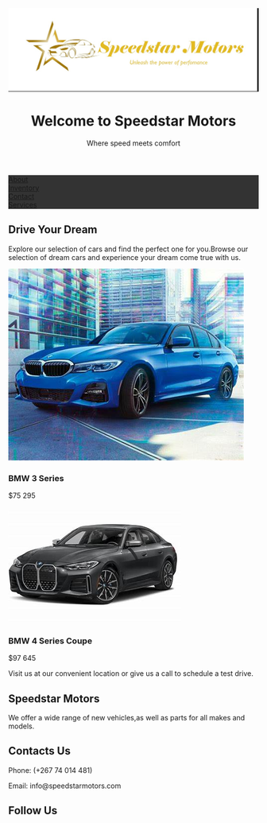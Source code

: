 <DOCTYPE html>
<html lang="en">
<head>
  <img src="logo1.jpg">
  <title></title>
</head>
  <body>
<header>
  <h1>Welcome to Speedstar Motors</h1>
  <p>Where speed meets comfort</p>
<nav>
  <style>
ul {
  list-style-type: none;
  margin: 0;
  padding:0;
  overflow: hidden;
  background-color: #333333;
}

li {
  float:left;
}

li a {
  display: block;
  color: white;
  text-align: center;
  padding: 16px;
  text-decoration: none;
}

li a:hover {
  background-color: #111111;
}
</style>
</nav>  
</header>
<ul>
  <li><a href="About">About</a></li>
  <li><a href="Inventory">Inventory</a></li>
  <li><a href="#contact">Contact</a></li>
  <li><a href="#Services">Services</a></li>
</ul>
<main>
  <h2>Drive Your Dream</h2>
  <p>Explore our selection of cars and find the perfect one for you.Browse our selection of dream cars and experience your dream come true with us.</p>
</main>
  <img src="car1.jpg" alt="A new car from Speedstar Motors">
  <h3>BMW 3 Series</h3>
  <p>$75 295</p>
  <img src="car3.jpg" alt= "A new car from Speedstar Motors">
    <h3>BMW 4 Series Coupe</h3>
    <p>$97 645</p>
  <p>Visit us at our convenient location or give us a call to schedule a test drive.</p>
  <footer>
    <section>
      <h2> Speedstar Motors</h2>
      <p>We offer a wide range of new vehicles,as well as parts for all makes and models.</p>
    </section>
    <h2>Contacts Us</h2>
    <p>Phone: (+267 74 014 481)</p>
    <p>Email: info@speedstarmotors.com</p>
  </section>
    <h2>Follow Us</h2>
    <ul>
      <li><a href=https://www.facebook.com/speedstarmotors</a></li>
        <li><a href=https:www.instagram.com/speedstarmotors</a></li>
    </ul>
  </footer>
    </body>
</html>
  
